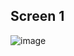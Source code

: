 ## Screen 1 
![image](https://user-images.githubusercontent.com/80931327/161668070-abeb49e8-5e22-4db0-8e21-05df4d0edf8c.png)
